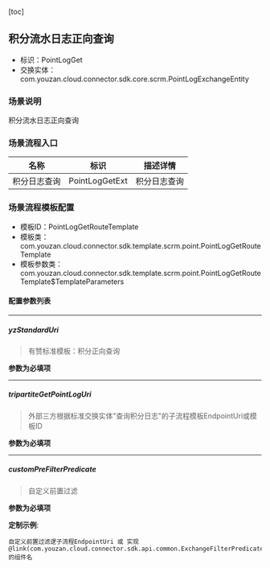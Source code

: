[toc]

## 积分流水日志正向查询
- 标识：PointLogGet
- 交换实体：com.youzan.cloud.connector.sdk.core.scrm.PointLogExchangeEntity
### 场景说明
积分流水日志正向查询
### 场景流程入口

名称 | 标识 | 描述详情
---|---|---
积分日志查询 | PointLogGetExt | 积分日志查询

### 场景流程模板配置
- 模板ID：PointLogGetRouteTemplate
- 模板类：com.youzan.cloud.connector.sdk.template.scrm.point.PointLogGetRouteTemplate
- 模板参数类：com.youzan.cloud.connector.sdk.template.scrm.point.PointLogGetRouteTemplate$TemplateParameters

#### 配置参数列表

---
##### yzStandardUri
> 有赞标准模板：积分正向查询

**参数为必填项**

---
##### tripartiteGetPointLogUri
> 外部三方根据标准交换实体"查询积分日志"的子流程模板EndpointUri或模板ID

**参数为必填项**

---
##### customPreFilterPredicate
> 自定义前置过滤

**参数为必填项**


**定制示例**:
```
自定义前置过滤逻子流程EndpointUri 或 实现@link(com.youzan.cloud.connector.sdk.api.common.ExchangeFilterPredicate)的组件名
```

